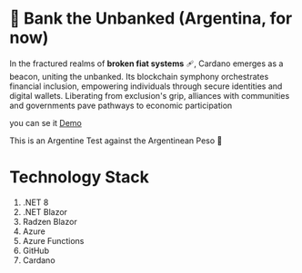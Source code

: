 # :bank: Bank the Unbanked (Argentina, for now)


In the fractured realms of **broken fiat systems** :adhesive_bandage:, Cardano emerges as a beacon, uniting the unbanked. Its blockchain symphony orchestrates financial inclusion, empowering individuals through secure identities and digital wallets. Liberating from exclusion's grip, alliances with communities and governments pave pathways to economic participation

you can se it [Demo](https://blue-field-0d777b910.4.azurestaticapps.net/home "Demo Url")

This is an Argentine Test against the Argentinean Peso :shit:



# Technology Stack
1. .NET 8
2. .NET Blazor
3. Radzen Blazor
4. Azure
5. Azure Functions
6. GitHub
8. Cardano
   
